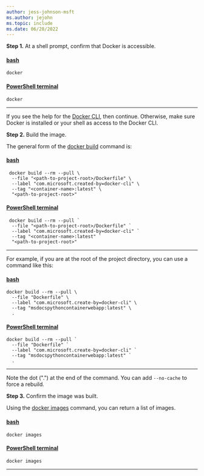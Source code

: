 ```yaml
---
author: jess-johnson-msft
ms.author: jejohn
ms.topic: include
ms.date: 06/28/2022
---
```


**Step 1.** At a shell prompt, confirm that Docker is accessible.

#### [bash](#tab/terminal-bash)

```
docker
```

#### [PowerShell terminal](#tab/terminal-powershell)

```
docker
```

---

If you see the help for the [Docker CLI](https://docs.docker.com/engine/reference/commandline/cli/), then continue. Otherwise, make sure Docker is installed or your shell as access to the Docker CLI.

**Step 2.** Build the image.

The general form of the [docker build](https://docs.docker.com/engine/reference/commandline/build/) command is:

#### [bash](#tab/terminal-bash)

```
 docker build --rm --pull \
  --file "<path-to-project-root>/Dockerfile" \
  --label "com.microsoft.created-by=docker-cli" \
  --tag "<container-name>:latest" \
  "<path-to-project-root>" 
```

#### [PowerShell terminal](#tab/terminal-powershell)

```
 docker build --rm --pull `
  --file "<path-to-project-root>/Dockerfile" `
  --label "com.microsoft.created-by=docker-cli" `
  --tag "<container-name>:latest" `
  "<path-to-project-root>" 
```

---

For example, if you are at the root of the project directory, you can use a command like this:

#### [bash](#tab/terminal-bash)

```
docker build --rm --pull \
  --file "Dockerfile" \
  --label "com.microsoft.create-by=docker-cli" \
  --tag "msdocspythoncontainerwebapp:latest" \
  .
```

#### [PowerShell terminal](#tab/terminal-powershell)

```
docker build --rm --pull `
  --file "Dockerfile" `
  --label "com.microsoft.create-by=docker-cli" `
  --tag "msdocspythoncontainerwebapp:latest" `
  .
```

---

Note the dot (".") at the end of the command. You can add `--no-cache` to force a rebuild.

**Step 3.** Confirm the image was built.

Using the [docker images](https://docs.docker.com/engine/reference/commandline/images/) command, you can return a list of images.

#### [bash](#tab/terminal-bash)

```
docker images
```
#### [PowerShell terminal](#tab/terminal-powershell)

```
docker images
```

---
